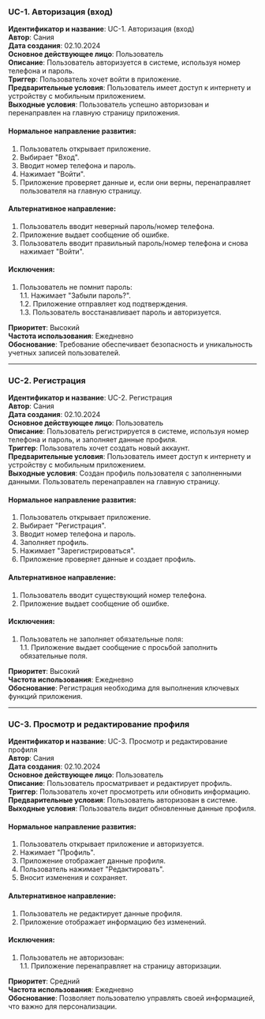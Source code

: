 ### UC-1. Авторизация (вход)

**Идентификатор и название**: UC-1. Авторизация (вход)  
**Автор**: Сания  
**Дата создания**: 02.10.2024  
**Основное действующее лицо**: Пользователь  
**Описание**: Пользователь авторизуется в системе, используя номер телефона и пароль.  
**Триггер**: Пользователь хочет войти в приложение.  
**Предварительные условия**: Пользователь имеет доступ к интернету и устройству с мобильным приложением.  
**Выходные условия**: Пользователь успешно авторизован и перенаправлен на главную страницу приложения.  

#### Нормальное направление развития:
1. Пользователь открывает приложение.  
2. Выбирает "Вход".  
3. Вводит номер телефона и пароль.  
4. Нажимает "Войти".  
5. Приложение проверяет данные и, если они верны, перенаправляет пользователя на главную страницу.  

#### Альтернативное направление:
1. Пользователь вводит неверный пароль/номер телефона.  
2. Приложение выдает сообщение об ошибке.  
3. Пользователь вводит правильный пароль/номер телефона и снова нажимает "Войти".  

#### Исключения:
1. Пользователь не помнит пароль:  
   1.1. Нажимает "Забыли пароль?".  
   1.2. Приложение отправляет код подтверждения.  
   1.3. Пользователь восстанавливает пароль и авторизуется.  

**Приоритет**: Высокий  
**Частота использования**: Ежедневно  
**Обоснование**: Требование обеспечивает безопасность и уникальность учетных записей пользователей.  

---

### UC-2. Регистрация

**Идентификатор и название**: UC-2. Регистрация  
**Автор**: Сания  
**Дата создания**: 02.10.2024  
**Основное действующее лицо**: Пользователь  
**Описание**: Пользователь регистрируется в системе, используя номер телефона и пароль, и заполняет данные профиля.  
**Триггер**: Пользователь хочет создать новый аккаунт.  
**Предварительные условия**: Пользователь имеет доступ к интернету и устройству с мобильным приложением.  
**Выходные условия**: Создан профиль пользователя с заполненными данными. Пользователь перенаправлен на главную страницу.  

#### Нормальное направление развития:
1. Пользователь открывает приложение.  
2. Выбирает "Регистрация".  
3. Вводит номер телефона и пароль.  
4. Заполняет профиль.  
5. Нажимает "Зарегистрироваться".  
6. Приложение проверяет данные и создает профиль.  

#### Альтернативное направление:
1. Пользователь вводит существующий номер телефона.  
2. Приложение выдает сообщение об ошибке.  

#### Исключения:
1. Пользователь не заполняет обязательные поля:  
   1.1. Приложение выдает сообщение с просьбой заполнить обязательные поля.  

**Приоритет**: Высокий  
**Частота использования**: Ежедневно  
**Обоснование**: Регистрация необходима для выполнения ключевых функций приложения.  

---

### UC-3. Просмотр и редактирование профиля

**Идентификатор и название**: UC-3. Просмотр и редактирование профиля  
**Автор**: Сания  
**Дата создания**: 02.10.2024  
**Основное действующее лицо**: Пользователь  
**Описание**: Пользователь просматривает и редактирует профиль.  
**Триггер**: Пользователь хочет просмотреть или обновить информацию.  
**Предварительные условия**: Пользователь авторизован в системе.  
**Выходные условия**: Пользователь видит обновленные данные профиля.  

#### Нормальное направление развития:
1. Пользователь открывает приложение и авторизуется.  
2. Нажимает "Профиль".  
3. Приложение отображает данные профиля.  
4. Пользователь нажимает "Редактировать".  
5. Вносит изменения и сохраняет.  

#### Альтернативное направление:
1. Пользователь не редактирует данные профиля.  
2. Приложение отображает информацию без изменений.  

#### Исключения:
1. Пользователь не авторизован:  
   1.1. Приложение перенаправляет на страницу авторизации.  

**Приоритет**: Средний  
**Частота использования**: Ежедневно  
**Обоснование**: Позволяет пользователю управлять своей информацией, что важно для персонализации.  
